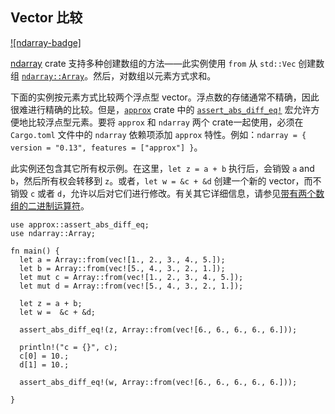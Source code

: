 ## Vector 比较

[![ndarray-badge]][ndarray]

[ndarray] crate 支持多种创建数组的方法——此实例使用 `from` 从 `std::Vec` 创建数组 [`ndarray::Array`]。然后，对数组以元素方式求和。

下面的实例按元素方式比较两个浮点型 vector。浮点数的存储通常不精确，因此很难进行精确的比较。但是，[`approx`] crate 中的 [`assert_abs_diff_eq!`] 宏允许方便地比较浮点型元素。要将 `approx` 和 `ndarray` 两个 crate一起使用，必须在 `Cargo.toml` 文件中的 `ndarray` 依赖项添加 `approx` 特性。例如：`ndarray = { version = "0.13", features = ["approx"] }`。

此实例还包含其它所有权示例。在这里，`let z = a + b` 执行后，会销毁 `a` and `b`，然后所有权会转移到 `z`。或者，`let w = &c + &d` 创建一个新的 vector，而不销毁 `c` 或者 `d`，允许以后对它们进行修改。有关其它详细信息，请参见[带有两个数组的二进制运算符][Binary Operators With Two Arrays]。

```rust,edition2018
use approx::assert_abs_diff_eq;
use ndarray::Array;

fn main() {
  let a = Array::from(vec![1., 2., 3., 4., 5.]);
  let b = Array::from(vec![5., 4., 3., 2., 1.]);
  let mut c = Array::from(vec![1., 2., 3., 4., 5.]);
  let mut d = Array::from(vec![5., 4., 3., 2., 1.]);

  let z = a + b;
  let w =  &c + &d;

  assert_abs_diff_eq!(z, Array::from(vec![6., 6., 6., 6., 6.]));

  println!("c = {}", c);
  c[0] = 10.;
  d[1] = 10.;

  assert_abs_diff_eq!(w, Array::from(vec![6., 6., 6., 6., 6.]));

}
```

[`approx`]: https://docs.rs/approx/*/approx/index.html
[`assert_abs_diff_eq!`]: https://docs.rs/approx/*/approx/macro.assert_abs_diff_eq.html
[Binary Operators With Two Arrays]: https://docs.rs/ndarray/*/ndarray/struct.ArrayBase.html#binary-operators-with-two-arrays
[ndarray]: https://docs.rs/crate/ndarray/*
[`ndarray::Array`]: https://docs.rs/ndarray/*/ndarray/struct.ArrayBase.html
